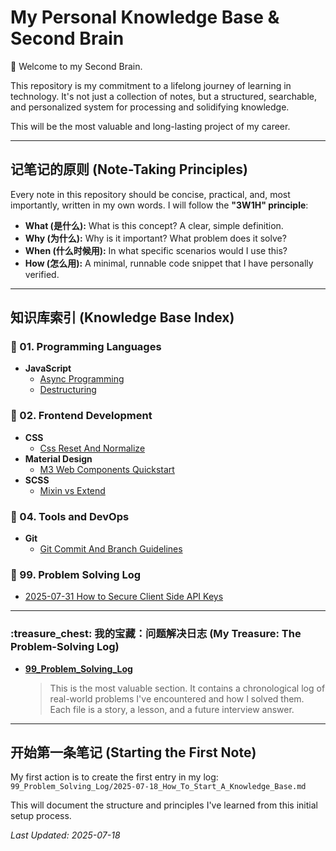 # My Personal Knowledge Base & Second Brain

:brain: Welcome to my Second Brain.

This repository is my commitment to a lifelong journey of learning in technology. It's not just a collection of notes, but a structured, searchable, and personalized system for processing and solidifying knowledge.

This will be the most valuable and long-lasting project of my career.

---

## 记笔记的原则 (Note-Taking Principles)

Every note in this repository should be concise, practical, and, most importantly, written in my own words. I will follow the **"3W1H" principle**:

* **What (是什么):** What is this concept? A clear, simple definition.
* **Why (为什么):** Why is it important? What problem does it solve?
* **When (什么时候用):** In what specific scenarios would I use this?
* **How (怎么用):** A minimal, runnable code snippet that I have personally verified.

---

## 知识库索引 (Knowledge Base Index)

### :open_file_folder: 01. Programming Languages
- **JavaScript**
  - [Async Programming](./01_Programming_Languages/JavaScript/Async_Programming.md)
  - [Destructuring](./01_Programming_Languages/JavaScript/Destructuring.md)

### :open_file_folder: 02. Frontend Development
- **CSS**
  - [Css Reset And Normalize](./02_Frontend_Development/CSS/Css_Reset_And_Normalize.md)
- **Material Design**
  - [M3 Web Components Quickstart](./02_Frontend_Development/Material_Design/01_M3_Web_Components_Quickstart.md)
- **SCSS**
  - [Mixin vs Extend](./02_Frontend_Development/SCSS/Mixin_vs_Extend.md)

### :open_file_folder: 04. Tools and DevOps
- **Git**
  - [Git Commit And Branch Guidelines](./04_Tools_and_DevOps/Git/Git_Commit_And_Branch_Guidelines.md)

### :open_file_folder: 99. Problem Solving Log
- [2025-07-31 How to Secure Client Side API Keys](./99_Problem_Solving_Log/2025-07-31_How_to_Secure_Client_Side_API_Keys.md)

---

### :treasure_chest: 我的宝藏：问题解决日志 (My Treasure: The Problem-Solving Log)

* **[99_Problem_Solving_Log](./99_Problem_Solving_Log/)**
    > This is the most valuable section. It contains a chronological log of real-world problems I've encountered and how I solved them. Each file is a story, a lesson, and a future interview answer.

---

## 开始第一条笔记 (Starting the First Note)

My first action is to create the first entry in my log:
`99_Problem_Solving_Log/2025-07-18_How_To_Start_A_Knowledge_Base.md`

This will document the structure and principles I've learned from this initial setup process.

*Last Updated: 2025-07-18*